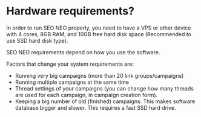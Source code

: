 # Hardware requirements?

In order to run SEO NEO properly, you need to have a VPS or other device with 4 cores, 8GB RAM, and 10GB free hard disk space (Recommended to use SSD hard disk type).

SEO NEO requirements depend on how you use the software.&#x20;

Factors that change your system requirements are:

* Running very big campaigns (more than 20 link groups/campaigns)
* Running multiple campaigns at the same time
* Thread settings of your campaigns (you can change how many threads are used for each campaign, in campaign creation form).
* Keeping a big number of old (finished) campaigns. This makes software database bigger and slower. This requires a fast SSD hard drive.
